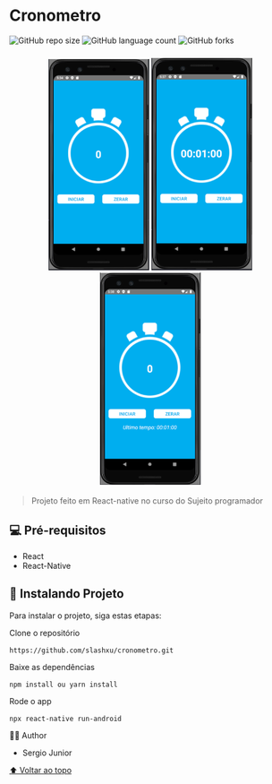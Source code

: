# Cronometro

<!---Esses são exemplos. Veja https://shields.io para outras pessoas ou para personalizar este conjunto de escudos. Você pode querer incluir dependências, status do projeto e informações de licença aqui--->

![GitHub repo size](https://img.shields.io/github/repo-size/slashxu/README-template?style=for-the-badge)
![GitHub language count](https://img.shields.io/github/languages/count/slashxu/README-template?style=for-the-badge)
![GitHub forks](https://img.shields.io/github/forks/slashxu/README-template?style=for-the-badge)

<h3 align="center">
<img src="./screenshots/01.png?raw=true" alt="img01" width="180px"/>
<img src="./screenshots/02.png?raw=true" alt="img02" width="180px"/>
<img src="./screenshots/03.png?raw=true" alt="img03" width="180px"/>
</h3>

> Projeto feito em React-native no curso do Sujeito programador

## 💻 Pré-requisitos
* React
* React-Native

## 🚀 Instalando Projeto

Para instalar o projeto, siga estas etapas:

Clone o repositório
```
https://github.com/slashxu/cronometro.git
```

Baixe as dependências
```
npm install ou yarn install
```

Rode o app
```
npx react-native run-android
```

🙋‍♂️ Author
* Sergio Junior 

[⬆ Voltar ao topo](#cronometro)<br>

